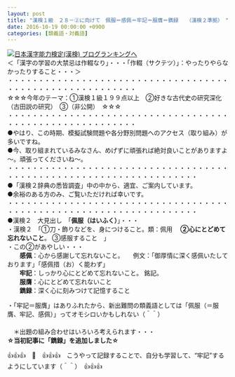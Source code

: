 ```yaml
---
layout: post
title: "漢検１級　２８－②に向けて　佩服＝感佩＝牢記＝服膺＝鐫録　　（漢検２準拠）　"
date: 2016-10-19 00:00:00 +0900
categories: [類義語・対義語]
---
```


[![](/syuusyuu9701/assets/images/漢検１級-２８－②に向けて-佩服＝感佩＝牢記＝服膺＝鐫録-（漢検２準拠）--br_c_3028_1.gif)](http://blog.with2.net/link.php?1659096:3028 "日本漢字能力検定(漢検) ブログランキングへ")[日本漢字能力検定(漢検) ブログランキングへ](http://blog.with2.net/link.php?1659096:3028)  
＜「漢字の学習の大禁忌は作輟なり」・・・「作輟（サクテツ）」：やったりやらなかったりすること・・・＞  
・・・・・・・・・・・・・・・・・・・・・・・・・・・・・・・・・・・・・・・・・・・・・・・・・・・・・・・・・  
☆☆☆今年のテーマ：①漢検１級１９９点以上　②好きな古代史の研究深化（古田説の研究）　③（非公開）　☆☆☆　　  
・・・・・・・・・・・・・・・・・・・・・・・・・・・・・・・・・・・・・・・・・・・・・・・・・・・・・・・・・  
●やはり、この時期、模擬試験問題や各分野別問題へのアクセス（取り組み）が多いですね。  
●今、取り組まれているみなさん、めげずに頑張れば絶対良いことがありますよ～。頑張ってくださいね～。  
・・・・・・・・・・・・・・・・・・・・・・・・・・・・・・・・・・・・・・・・・・・・・・・・・・・・・・・・・・・・・・・・・・・  
●「漢検２辞典の悉皆調査」中の中から、適宜、ご案内しています。  
●余裕のある方のみ、ご覧いただければ幸いです。  
・・・・・・・・・・・・・・・・・・・・・・・・・・・・・・・・・・・・・・・・・・・・・・・・・・・・・・・・・・・・・・・・・・・  
●漢検２　大見出し　「**佩服（はいふく）**」・・・  
・漢検２　「①刀・飾りなどを、身につけること。類：佩用 　**②心にとどめて忘れないこと**。 ③感服すること　」  
・この②があやしい・・・  
　　**感佩**：心から感謝して忘れないこと。　　例文：「御厚情に深く感佩いたしております」「感佩措（お）く能わず」  
　　**牢記**：しっかり心にとどめて忘れないこと。 銘記。  
　　**服膺**：心にとどめて忘れないこと  
　　**鐫録**：深く心に刻みつけて記憶すること  
  
・「牢記＝服膺」はありふれたから、新出難問の類義語としては「佩服（＝服膺、牢記、感佩）」ってオモシロいかもしれない（＾＾）  
　  
　＊出題の組み合わせはいろいろ考えられます・・・  
**☆当初記事に「鐫録」を追加しました☆**  
  
👍👍👍　🐒　👍👍👍　こうやって記録することで、自分も学習して、“牢記”するようにしています（＾＾）　👍👍👍  
  